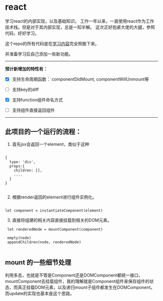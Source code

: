# react
 学习react的内部实现，以及基础知识。
 工作一年以来，一直使用react作为工作技术栈。但是对于其内部实现，总是一知半解。
 这次正好抱紧大佬的大腿，参照代码，好好学习。

  这个repo的所有代码是在[学习内容](https://github.com/cyan33/learn-react-source-code)完全照搬下来。
  
  并准备学习后自己添加一些新功能。

---


**预计新增加的特性有：**
  - [x] 支持生命周期函数： componentDidMount, componentWillUnmount等
  - [ ] 支持key的diff
  - [x] 支持function组件命名方式
  - [ ] 支持组件直接返回组件


---

## 此项目的一个运行的流程：
 
1. 首先jsx会返回一个element，类似于这种

```

{
  type: 'div',
  props:{
    children: [],
    ....
  }
}


```

2. 根据render返回的element进行组件实例化。

```

let component = instantiateComponent(element)

```

3. 直接将组建的相关内容直接挂载到相关的DOM元素。

```
 let renderedNode = mountComponent(component)
  
 empty(node)
 appendChildren(node, renderedNode)


```

## mount 的一些细节处理

利用多态，也就是不管是Component还是DOMComponent都统一接口，mountComponent去挂载组件，我的理解就是Component组件来保存组件的状态，而真正挂载DOM元素，以及递归mount子组件都发生在DOMComponent。而update的实现也基本是这个思路。
